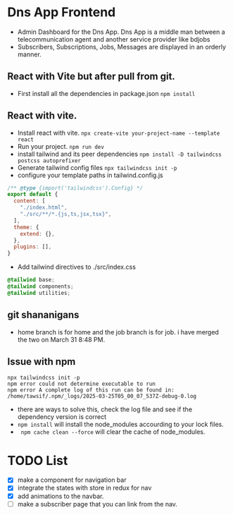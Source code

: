 # Dns App Frontend
* Admin Dashboard for the Dns App. Dns App is a middle man between a telecommunication agent and another service provider
like bdjobs
* Subscribers, Subscriptions, Jobs, Messages are displayed in an orderly manner.

## React with Vite but after pull from git.
* First install all the dependencies in package.json
```npm install```


## React with vite.
* Install react with vite.
```npx create-vite your-project-name --template react```
* Run your project.
```npm run dev```
* install tailwind and its peer dependencies
```npm install -D tailwindcss postcss autoprefixer```
* Generate tailwind config files
```npx tailwindcss init -p```
* configure your template paths in tailwind.config.js
```javascript
/** @type {import('tailwindcss').Config} */
export default {
  content: [
    "./index.html",
    "./src/**/*.{js,ts,jsx,tsx}",
  ],
  theme: {
    extend: {},
  },
  plugins: [],
}
```
* Add tailwind directives to ./src/index.css
```css
@tailwind base;
@tailwind components;
@tailwind utilities;
```


## git shananigans
* home branch is for home and the job branch is for job. i have merged the two on March 31 8:48 PM.

## Issue with npm 
```shell
npx tailwindcss init -p
npm error could not determine executable to run
npm error A complete log of this run can be found in: /home/tawsif/.npm/_logs/2025-03-25T05_00_07_537Z-debug-0.log

```
- there are ways to solve this, check the log file and see if the dependency version is correct
- ``` npm install ``` will install the node_modules accourding to your lock files.
- ``` npm cache clean --force``` will clear the cache of node_modules. 


# TODO List
- [x] make a component for navigation bar
- [x] integrate the states with store in redux for nav
- [x] add animations to the navbar.
- [ ] make a subscriber page that you can link from the nav.